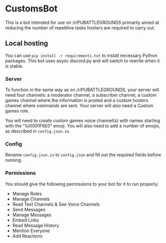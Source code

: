 # CustomsBot

This is a bot intended for use on /r/PUBATTLEGROUNDS primarily aimed at reducing the number of repetitive tasks hosters are required to carry out.

## Local hosting

You can use `pip install -r requirements.txt` to install necessary Python packages. This bot uses async discord.py and will switch to rewrite when it is stable.

### Server

To function in the same way as on /r/PUBATTLEGROUNDS, your server will need four channels: a moderator channel, a subscriber channel, a custom games channel where the information is posted and a custom hosters channel where commands are sent. Your server will also need a Custom games role.

You will need to create custom games voice channel(s) with names starting with the "\U0001F6E0" emoji. You will also need to add a number of emojis, as described in `config.json.in`.

### Config

Rename `config.json.in` to `config.json` and fill out the required fields before running.

### Permissions

You should give the following permissions to your bot for it to run properly:

* Manage Roles
* Manage Channels
* Read Text Channels & See Voice Channels
* Send Messages
* Manage Messages
* Embed Links
* Read Message History
* Mention Everyone
* Add Reactions

